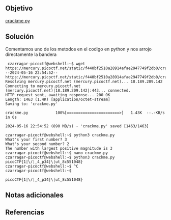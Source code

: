 ## Objetivo

[crackme.py](https://mercury.picoctf.net/static/f440bf2510a28914afae2947749f2db0/crackme.py)
## Solución

Comentamos uno de los metodos en el codigo en python y nos arrojo directamente la bandera

```
 czarragar-picoctf@webshell:~$ wget https://mercury.picoctf.net/static/f440bf2510a28914afae2947749f2db0/crackme.py
--2024-05-16 22:54:52--  https://mercury.picoctf.net/static/f440bf2510a28914afae2947749f2db0/crackme.py
Resolving mercury.picoctf.net (mercury.picoctf.net)... 18.189.209.142
Connecting to mercury.picoctf.net (mercury.picoctf.net)|18.189.209.142|:443... connected.
HTTP request sent, awaiting response... 200 OK
Length: 1463 (1.4K) [application/octet-stream]
Saving to: 'crackme.py'

crackme.py            100%[=======================>]   1.43K  --.-KB/s    in 0s      

2024-05-16 22:54:52 (890 MB/s) - 'crackme.py' saved [1463/1463]

czarragar-picoctf@webshell:~$ python3 crackme.py 
What's your first number? 3
What's your second number? 2
The number with largest positive magnitude is 3
czarragar-picoctf@webshell:~$ nano crackme.py 
czarragar-picoctf@webshell:~$ python3 crackme.py 
picoCTF{1|\/|_4_p34|\|ut_8c551048}
czarragar-picoctf@webshell:~$ ^C
czarragar-picoctf@webshell:~$ 
```

```
picoCTF{1|\/|_4_p34|\|ut_8c551048}
```


## Notas adicionales


## Referencias
